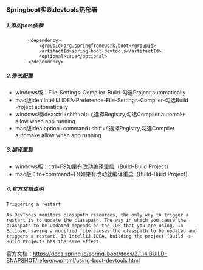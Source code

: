 ### Springboot实现devtools热部署

##### 1.添加pom依赖

```
        <dependency>
            <groupId>org.springframework.boot</groupId>
            <artifactId>spring-boot-devtools</artifactId>
            <optional>true</optional>
        </dependency>
```

##### 2.修改配置

- windows版：File-Settings-Compiler-Build-勾选Project automatically
- mac版idea:IntellIJ IDEA-Preference-File-Settings-Compiler-勾选Build Project automatically
- windows版idea:ctrl+shift+alt+/,选择Registry,勾选Compiler automake allow when app running
- mac版idea:option+command+shift+/,选择Registry,勾选Compiler automake allow when app running

##### 3.编译重启

- windows版：ctrl+F9如果有改动编译重启（Build-Build Project）
- mac版：fn+command+F9如果有改动就编译重启（Build-Build Project）

##### 4.官方文档说明

```
Triggering a restart

As DevTools monitors classpath resources, the only way to trigger a restart is to update the classpath. The way in which you cause the classpath to be updated depends on the IDE that you are using. In Eclipse, saving a modified file causes the classpath to be updated and triggers a restart. In IntelliJ IDEA, building the project (Build -> Build Project) has the same effect.
```

官方文档：https://docs.spring.io/spring-boot/docs/2.1.14.BUILD-SNAPSHOT/reference/html/using-boot-devtools.html

